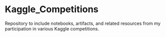 # Kaggle_Competitions
Repository to include notebooks, artifacts, and related resources from my participation in various Kaggle competitions.
